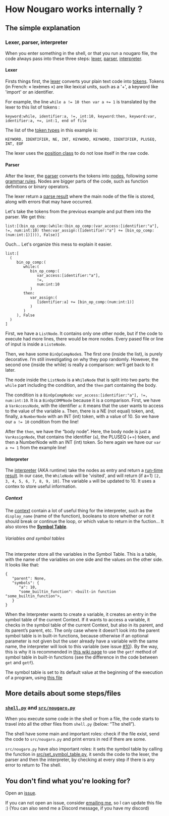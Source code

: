 # How Nougaro works internally ?

## The simple explanation

### Lexer, parser, interpreter

 When you enter something in the shell, or that you run a nougaro file, the code always pass into these three steps: [lexer](#lexer), [parser](#parser), [interpreter](#interpreter).

#### Lexer

 Firsts things first, the [lexer](src/lexer/lexer.py) converts your plain text code into [tokens](src/lexer/token.py). Tokens (in French: «&nbsp;lexèmes&nbsp;») are like lexical units, such as a '+', a keyword like 'import' or an identifier.

 For example, the line `while a != 10 then var a += 1` is translated by the lexer to this list of tokens :

    keyword:while, identifier:a, !=, int:10, keyword:then, keyword:var, identifier:a, +=, int:1, end of file

 The list of the [token types](src/lexer/token_types.py) in this example is:

    KEYWORD, IDENTIFIER, NE, INT, KEYWORD, KEYWORD, IDENTIFIER, PLUSEQ, INT, EOF

 The lexer uses the [position class](src/lexer/position.py) to do not lose itself in the raw code.

#### Parser

 After the lexer, the [parser](src/parser/parser.py) converts the tokens into [nodes](src/parser/nodes.py), following some [grammar rules](src/parser/grammar.txt). Nodes are bigger parts of the code, such as function definitions or binary operators.

 The lexer return a [parse result](src/parser/parse_result.py) where the main node of the file is stored, along with errors that may have occurred.

 Let's take the tokens from the previous example and put them into the parser. We get this:

    list:[(bin_op_comp:(while:(bin_op_comp:(var_access:[identifier:"a"], !=, num:int:10) then:var_assign:([identifier:"a"] += [bin_op_comp:(num:int:1)]))), False)]

 Ouch... Let's organize this mess to explain it easier.

    list:[
      (
         bin_op_comp:(
            while:(
               bin_op_comp:(
                  var_access:[identifier:"a"],
                  !=,
                  num:int:10
               ) 
            then:
               var_assign:(
                  [identifier:a] += [bin_op_comp:(num:int:1)]
               )
            )
         ), False
      )
    ]

 First, we have a `ListNode`. It contains only one other node, but if the code to execute had more lines, there would be more nodes. Every pased file or line of input is inside a `ListeNode`.

 Then, we have some `BinOpCompNode`s. The first one (inside the list), is purely decorative. I’m still investigating on why they pop randomly. However, the second one (inside the while) is really a comparison: we’ll get back to it later.

 The node inside the `ListNode` is a `WhileNode` that is split into two parts: the `while` part including the condition, and the `then` part containing the body.

 The condition is a `BinOpCompNode`: `var_access:[identifier:"a"], !=, num:int:10`. It is a `BinOpCOMPNode` because it is a comparison. First, we have a `VarAccessNode`, with the identifier `a`: it means that the user wants to access to the value of the variable `a`. Then, there is a NE (not equal) token, and, finally, a `NumberNode` with an INT (int) token, with a value of 10. So we have our `a != 10` condition from the line!

 After the `then`, we have the “body node”. Here, the body node is just a `VarAssignNode`, that contains the identifier (`a`), the PLUSEQ (+=) token, and then a NumberNode with an INT (int) token. So here again we have our `var a += 1` from the example line!

#### Interpreter

 The [interpreter](src/runtime/interpreter.py) (AKA runtime) take the nodes as entry and return a [run-time result](src/runtime/runtime_result.py). In our case, the `WhileNode` will be 'visited', and will return (if a=1) `[2, 3, 4, 5, 6, 7, 8, 9, 10]`. The variable `a` will be updated to 10. It uses a contex to store useful information.

##### Context

 The [context](src/runtime/context.py) contain a lot of useful thing for the interpreter, such as the `display_name` (name of the function), booleans to store whether or not it should break or continue the loop, or which value to return in the fuction… It also stores the [**Symbol Table**](src/runtime/symbol_table.py).

###### Variables and symbol tables

 The interpreter store all the variables in the Symbol Table. This is a table, with the name of the variables on one side and the values on the other side. It looks like that:

    {
       "parent": None,
       "symbols": {
          "a": 10,
          "some_builtin_function": <built-in function "some_builtin_function">,
       }
    }

When the Interpreter wants to create a variable, it creates an entry in the symbol table of the current Context. If it wants to access a variable, it checks in the symbol table of the current Context, but also in its parent, and its parent’s parent, etc. The only case where it doesn’t look into the parent symbol table is in built-in functions, because otherwise if an optional parameter is not given but the user already have a variable with the same name, the interpreter will look to this variable (see issue [#10](https://github.com/jd-develop/nougaro/issues/10)). By the way, this is why it is recommended in [this wiki page](https://github.com/jd-develop/nougaro/wiki/Write-libs#get-arguments) to use the `getf` method of symbol table in built-in functions (see the difference in the code between `get` and `getf`).

The symbol table is set to its default value at the beginning of the execution of a program, using [this file](src/runtime/set_symbol_table.py)

## More details about some steps/files

### [`shell.py`](shell.py) and [`src/nougaro.py`](src/nougaro.py)

 When you execute some code in the shell or from a file, the code starts to travel into all the other files from `shell.py` (below: “The shell”).

 The shell have some main and important roles: check if the file exist, send the code to `src/nougaro.py` and print errors in red if there are some.

 `src/nougaro.py` have also important roles: it sets the symbol table by calling the function in [src/set_symbol_table.py](src/runtime/set_symbol_table.py), it sends the code to the lexer, the parser and then the interpreter, by checking at every step if there is any error to return to The shell.

## You don't find what you're looking for?

 Open an [issue](https://github.com/jd-develop/nougaro/issues/new/choose).

 If you can not open an issue, consider [emailing me](mailto://jd-dev@laposte.net), so I can update this file :) (You can also send me a Discord message, if you have my discord)
